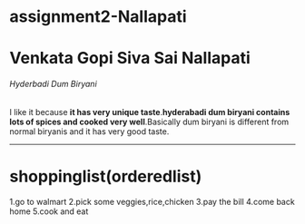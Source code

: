 # assignment2-Nallapati
# Venkata Gopi Siva Sai Nallapati
###### Hyderbadi Dum Biryani
I like it because **it has very unique taste**.**hyderabadi dum biryani contains lots of spices and cooked very well**.Basically dum biryani is different from normal biryanis and it has very good taste.

***

# shoppinglist(orderedlist)
1.go to walmart
2.pick some veggies,rice,chicken
3.pay the bill
4.come back home
5.cook and eat
